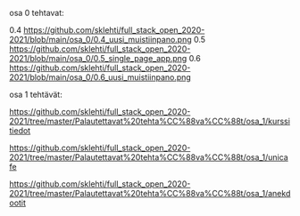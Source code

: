 osa 0 tehtavat:

0.4 https://github.com/sklehti/full_stack_open_2020-2021/blob/main/osa_0/0.4_uusi_muistiinpano.png
0.5 https://github.com/sklehti/full_stack_open_2020-2021/blob/main/osa_0/0.5_single_page_app.png
0.6 https://github.com/sklehti/full_stack_open_2020-2021/blob/main/osa_0/0.6_uusi_muistiinpano.png

osa 1 tehtävät:

https://github.com/sklehti/full_stack_open_2020-2021/tree/master/Palautettavat%20tehta%CC%88va%CC%88t/osa_1/kurssitiedot

https://github.com/sklehti/full_stack_open_2020-2021/tree/master/Palautettavat%20tehta%CC%88va%CC%88t/osa_1/unicafe

https://github.com/sklehti/full_stack_open_2020-2021/tree/master/Palautettavat%20tehta%CC%88va%CC%88t/osa_1/anekdootit
